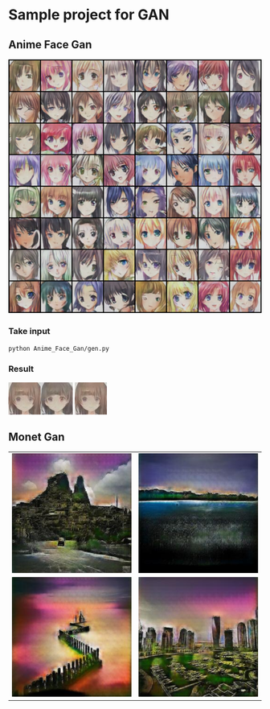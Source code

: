 # Sample project for GAN
## Anime Face Gan
![img1](https://github.com/conggalam12/Start_Gan/blob/main/Anime_Face_Gan/result/generated-images-0100.png)

### Take input
```
python Anime_Face_Gan/gen.py
```
### Result
![img2](https://github.com/conggalam12/Start_Gan/blob/main/Anime_Face_Gan/result/demo.jpg)![img3](https://github.com/conggalam12/Start_Gan/blob/main/Anime_Face_Gan/result/demo2.jpg) ![img4](https://github.com/conggalam12/Start_Gan/blob/main/Anime_Face_Gan/result/demo.jpg)


## Monet Gan
|||
|-------|-------|
|![img5](https://github.com/conggalam12/Start_Gan/blob/main/Monet/result/03be88270f.jpg)|![img6](https://github.com/conggalam12/Start_Gan/blob/main/Monet/result/04cb1f4705.jpg) 
|![img7](https://github.com/conggalam12/Start_Gan/blob/main/Monet/result/024d98032b.jpg)|![img8](https://github.com/conggalam12/Start_Gan/blob/main/Monet/result/047da870f6.jpg) 
